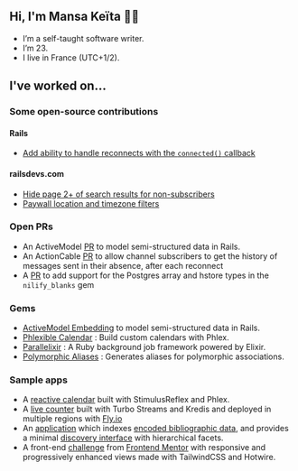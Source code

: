 ## Hi, I'm Mansa Keïta 👋🏾
* I’m a self-taught software writer.
* I’m 23.
* I live in France (UTC+1/2).

## I've worked on...
### Some open-source contributions
#### Rails
* [Add ability to handle reconnects with the `connected()` callback](https://github.com/rails/rails/pull/45738)
#### railsdevs.com
* [Hide page 2+ of search results for non-subscribers](https://github.com/joemasilotti/railsdevs.com/pull/661)
* [Paywall location and timezone filters](https://github.com/joemasilotti/railsdevs.com/pull/674)
### Open PRs
* An ActiveModel [PR](https://github.com/rails/rails/pull/43399) to model semi-structured data in Rails.
* An ActionCable [PR](https://github.com/rails/rails/pull/45764) to allow channel
subscribers to get the history of messages sent in their absence, after each reconnect
* A [PR](https://github.com/rubiety/nilify_blanks/pull/58) to add support for the Postgres array and hstore types in the `nilify_blanks` gem
### Gems
* [ActiveModel Embedding](https://github.com/mansakondo/activemodel-embedding) to model semi-structured data in Rails.
* [Phlexible Calendar](https://github.com/mansakondo/phlexible_calendar) : Build custom calendars with Phlex.
* [Parallelixir](https://github.com/mansakondo/parallelixir) : A Ruby background job framework powered by Elixir.
* [Polymorphic Aliases](https://github.com/mansakondo/polymorphic_aliases) : Generates aliases for polymorphic associations.
### Sample apps
* A [reactive calendar](https://github.com/mansakondo/stimulus-rephlex-calendar-demo) built with StimulusReflex and Phlex.
* A [live counter](https://github.com/mansakondo/hotwire-counter) built with Turbo Streams and Kredis and deployed in multiple regions with [Fly.io](https://fly.io/)
* An [application](https://karan-demo.herokuapp.com/) which indexes [encoded bibliographic data](https://en.wikipedia.org/wiki/MARC_standards), and provides a minimal [discovery interface](https://blog.andornot.com/blog/discovery-interfaces-a-new-opac-for-libraries/) with hierarchical facets.
* A front-end [challenge](https://rest-countries-challenge.herokuapp.com/) from [Frontend Mentor](https://www.frontendmentor.io/challenges/rest-countries-api-with-color-theme-switcher-5cacc469fec04111f7b848ca) with responsive and progressively enhanced views made with TailwindCSS and Hotwire.
